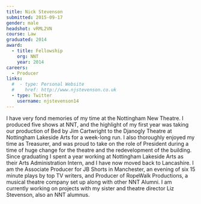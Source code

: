 ```yaml
---
title: Nick Stevenson
submitted: 2015-09-17
gender: male
headshot: vRML2VN
course: Law
graduated: 2014
award: 
  - title: Fellowship
    org: NNT
    year: 2014 
careers:
  - Producer
links:
  #  - type: Personal Website
  #    href: http://www.njstevenson.co.uk
  - type: Twitter
    username: njstevenson14
---
```


I have very fond memories of my time at the Nottingham New Theatre. I produced five shows at NNT, and the highlight of my first year was taking our production of Bed by Jim Cartwright to the Djanogly Theatre at Nottingham Lakeside Arts for a week-long run. I also thoroughly enjoyed my time as Treasurer, and was proud to take on the role of President during a time of huge change for the theatre and the redevelopment of the building. Since graduating I spent a year working at Nottingham Lakeside Arts as their Arts Administration Intern, and I have now moved back to Lancashire. I am the Associate Producer for JB Shorts in Manchester, an evening of six 15 minute plays by top TV writers, and Producer of RopeWalk Productions, a musical theatre company set up along with other NNT Alumni. I am currently working on projects with my sister and theatre director Liz Stevenson, also an NNT alumnus.
